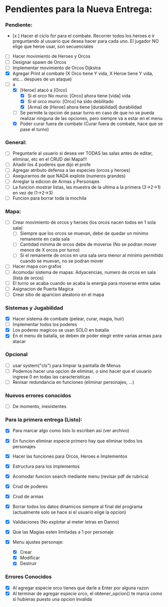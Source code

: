 # Pendientes para la Nueva Entrega:

### Pendiente:

- [x ] Hacer el ciclo for para el combate. Recorrer todos los heroes e ir preguntando al usuario que desea hacer para cada uno. El jugador NO elige que heroe usar, son secuenciales
- [ ] Hacer movimiento de Heroes y Orcos
- [ ] Designar spawn de Orcos
- [ ] Implementar movimiento de Orcos Dijkstra
- [x] Agregar Print al combate (X Orco tiene Y vida, X Heroe tiene Y vida, etc... despues de un ataque)
- [ ] a
  - [x] [Heroe] atacó a [Orco]
    - [x] Si el orco No murio: [Orco] ahora tiene [vida] vida
    - [x] Si el orco murio: [Orco] ha sido debilitado
    - [x] [Arma] de [Heroe] ahora tiene [durabilidad] durabilidad
  - [ ] Se permite la opcion de pasar turno en caso de que no se pueda realizar ninguna de las opciones, pero siempre va a estar en el menu
  - [x] Poder curar fuera de combate (Curar fuera de combate, hace que se pase el turno)

### General:

- [ ] Preguntarle al usuario si desea ver TODAS las salas antes de editar, eliminar, etc en el CRUD del Mapa!!!
- [ ] Añadir los 4 poderes que dijo el profe
- [ ] Agregar atributo defensa a las especies (orcos y heroes)
- [ ] Asegurarnos de que NADA explote (numeros grandes)
- [ ] Arreglar la edicion de Armas y Personajes
- [ ] La funcion mostrar listas, las muestra de la ultima a la primera (3→2→1) en vez de (1→2→3)
- [ ] Funcion para borrar toda la mochila

### Mapa:

- [ ] Crear movimiento de orcos y heroes (los orcos nacen todos en 1 sola sala)
  - [ ] Siempre que los orcos se muevan, debe de quedar un minimo remanente en cada sala
  - [ ] Cantidad minima de orcos debe de moverse (No se podran mover menos de X orcos por turno)
  - [ ] Si el remanente de orcos en una sala sera menor al minimo permitido cuando se muevan, no se podran mover
- [ ] Hacer mapa con grafos
- [ ] Acomodar sistema de mapas: Adyacencias, numero de orcos en sala (lista de orcos)
- [ ] El turno se acaba cuando se acaba la energia para moverse entre salas
- [ ] Asignacion de Puerta Magica
- [ ] Crear sitio de aparicion aleatorio en el mapa

### Sistemas y Jugabilidad

- [x] Hacer sistema de combate (pelear, curar, magia, huir)
- [ ] Implementar todos los poderes
- [x] Los poderes magicos se usan SOLO en batalla
- [x] En el menu de batalla, se deben de poder elegir entre varias armas para atacar

### Opcional

- [ ] usar system("cls") para limpiar la pantalla de Menus
- [ ] Podemos hacer una opcion de eliminar, o sino hacer que el usuario ingrese 0 en todas las caracteristicas
- [ ] Revisar redundancia en funciones (eliminar personajes, ...)

### Nuevos errores conocidos

- [ ] De momento, inexistentes

### Para la primera entrega (Listo):

- [x] Para marcar algo como listo lo escriben asi (ver archivo)
- [x] En funcion eliminar especie primero hay que eliminar todos los personajes

- [x] Hacer las funciones para Orcos, Heroes e Implementos
- [x] Estructura para los implementos
- [x] Acomodar funcion search mediante menu (revisar pdf de rubrica)
- [x] Crud de poderes
- [x] Crud de armas

- [x] Borrar todos los datos dinamicos siempre al final del programa (actualmente solo se hace si el usuario elige la opcion)
- [x] Validaciones (No explotar al meter letras en Danno)
- [x] Que las Magias esten limitadas a 1 por personaje
- [x] Menu ajustes personaje:
  - [x] Crear
  - [x] Modificar
  - [x] Destruir

### Errores Conocidos

- [x] Al agregar especie orco tienes que darle a Enter por alguna razon
- [x] Al terminar de agregar especie orco, el obtener_opcion() te marca como si hubieras puesto una opcion invalida
